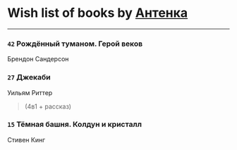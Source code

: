 # Wish list of books by [Антенка](https://plus.google.com/u/0/118158645037334943900/)
---

### `42` Рождённый туманом. Герой веков
Брендон Сандерсон

### `27` Джекаби
Уильям Риттер
> (4в1 + рассказ)

### `15` Тёмная башня. Колдун и кристалл
Стивен Кинг

